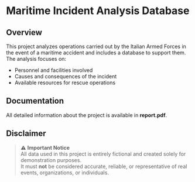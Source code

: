 # Maritime Incident Analysis Database

## Overview
This project analyzes operations carried out by the Italian Armed Forces in the event of a maritime accident and includes a database to support them.  
The analysis focuses on:
- Personnel and facilities involved
- Causes and consequences of the incident
- Available resources for rescue operations

## Documentation
All detailed information about the project is available in **report.pdf**.

## Disclaimer
> ⚠️ **Important Notice**  
> All data used in this project is entirely fictional and created solely for demonstration purposes.  
> It must **not** be considered accurate, reliable, or representative of real events, organizations, or individuals.
